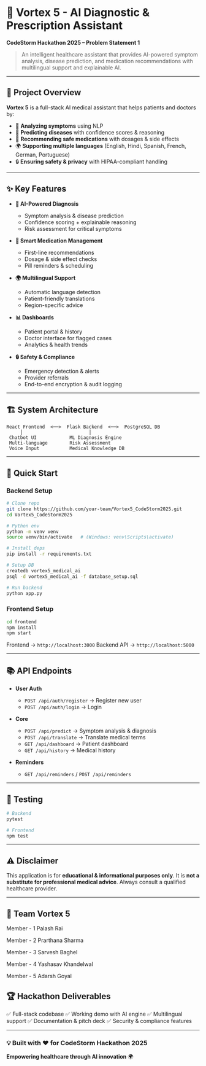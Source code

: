 
# 🏥 Vortex 5 - AI Diagnostic & Prescription Assistant

**CodeStorm Hackathon 2025 – Problem Statement 1**

> An intelligent healthcare assistant that provides AI-powered symptom analysis, disease prediction, and medication recommendations with multilingual support and explainable AI.

---

## 🎯 Project Overview

**Vortex 5** is a full-stack AI medical assistant that helps patients and doctors by:

* 🧾 **Analyzing symptoms** using NLP
* 🧠 **Predicting diseases** with confidence scores & reasoning
* 💊 **Recommending safe medications** with dosages & side effects
* 🌍 **Supporting multiple languages** (English, Hindi, Spanish, French, German, Portuguese)
* 🔒 **Ensuring safety & privacy** with HIPAA-compliant handling

---

## ✨ Key Features

* **🤖 AI-Powered Diagnosis**

  * Symptom analysis & disease prediction
  * Confidence scoring + explainable reasoning
  * Risk assessment for critical symptoms

* **💊 Smart Medication Management**

  * First-line recommendations
  * Dosage & side effect checks
  * Pill reminders & scheduling

* **🌍 Multilingual Support**

  * Automatic language detection
  * Patient-friendly translations
  * Region-specific advice

* **📊 Dashboards**

  * Patient portal & history
  * Doctor interface for flagged cases
  * Analytics & health trends

* **🔒 Safety & Compliance**

  * Emergency detection & alerts
  * Provider referrals
  * End-to-end encryption & audit logging

---

## 🏗️ System Architecture

```
React Frontend  <──>  Flask Backend  <──>  PostgreSQL DB
     │                        │
 Chatbot UI            ML Diagnosis Engine
 Multi-language        Risk Assessment
 Voice Input           Medical Knowledge DB
```

---

## 🚀 Quick Start

### Backend Setup

```bash
# Clone repo
git clone https://github.com/your-team/Vortex5_CodeStorm2025.git
cd Vortex5_CodeStorm2025

# Python env
python -m venv venv
source venv/bin/activate   # (Windows: venv\Scripts\activate)

# Install deps
pip install -r requirements.txt

# Setup DB
createdb vortex5_medical_ai
psql -d vortex5_medical_ai -f database_setup.sql

# Run backend
python app.py
```

### Frontend Setup

```bash
cd frontend
npm install
npm start
```

Frontend → `http://localhost:3000`
Backend API → `http://localhost:5000`

---

## 📚 API Endpoints

* **User Auth**

  * `POST /api/auth/register` → Register new user
  * `POST /api/auth/login` → Login

* **Core**

  * `POST /api/predict` → Symptom analysis & diagnosis
  * `POST /api/translate` → Translate medical terms
  * `GET /api/dashboard` → Patient dashboard
  * `GET /api/history` → Medical history

* **Reminders**

  * `GET /api/reminders` / `POST /api/reminders`

---

## 🧪 Testing

```bash
# Backend
pytest

# Frontend
npm test
```

---

## ⚠️ Disclaimer

This application is for **educational & informational purposes only**.
It is **not a substitute for professional medical advice**. Always consult a qualified healthcare provider.

---

## 👥 Team Vortex 5
Member - 1 Palash Rai 

Member - 2 Prarthana Sharma 

Member - 3 Sarvesh Baghel 

Member - 4 Yashasav Khandelwal  

Member - 5 Adarsh Goyal  

## 🏆 Hackathon Deliverables

✅ Full-stack codebase
✅ Working demo with AI engine
✅ Multilingual support
✅ Documentation & pitch deck
✅ Security & compliance features

---

### 💡 Built with ❤️ for CodeStorm Hackathon 2025

**Empowering healthcare through AI innovation** 🌍

